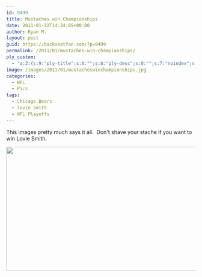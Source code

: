 ```yaml
---
id: 9499
title: Mustaches win Championships
date: 2011-01-22T14:24:05+00:00
author: Ryan M.
layout: post
guid: https://backseatfan.com/?p=9499
permalink: /2011/01/mustaches-win-championships/
ply_custom:
  - 'a:3:{s:9:"ply-title";s:0:"";s:8:"ply-desc";s:0:"";s:7:"noindex";s:0:"";}'
image: /images/2011/01/mustacheswinchampionships.jpg
categories:
  - NFL
  - Pics
tags:
  - Chicago Bears
  - lovie smith
  - NFL Playoffs
---
```


<div class="entry">
  <p>
    This images pretty much says it all.  Don't shave your stache if you want to win Lovie Smith.
  </p>

  <p style="text-align: center;">
    <img class="aligncenter size-large wp-image-9500" title="mustacheswinchampionships" src="/images/2011/01/mustacheswinchampionships-1024x611.jpg" alt="" width="553" height="330" srcset="/images/2011/01/mustacheswinchampionships-1024x611.jpg 1024w, /images/2011/01/mustacheswinchampionships-300x179.jpg 300w" sizes="(max-width: 553px) 100vw, 553px" />
  </p>
</div>
